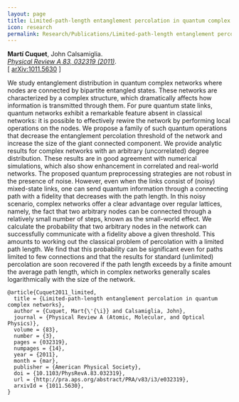 ```yaml
---
layout: page
title: Limited-path-length entanglement percolation in quantum complex networks
icon: research
permalink: Research/Publications/Limited-path-length entanglement percolation in quantum complex networks/
---
```


**Martí Cuquet**, John Calsamiglia.  
_[Physical Review A 83, 032319 (2011)](http://dx.doi.org/10.1103/PhysRevA.83.032319)_.  
[ [arXiv:1011.5630](http://arxiv.org/abs/1011.5630) ]

We study entanglement distribution in quantum complex networks where nodes are
connected by bipartite entangled states. These networks are characterized by a
complex structure, which dramatically affects how information is transmitted
through them. For pure quantum state links, quantum networks exhibit a
remarkable feature absent in classical networks: it is possible to effectively
rewire the network by performing local operations on the nodes. We propose a
family of such quantum operations that decrease the entanglement percolation
threshold of the network and increase the size of the giant connected
component. We provide analytic results for complex networks with an arbitrary
(uncorrelated) degree distribution. These results are in good agreement with
numerical simulations, which also show enhancement in correlated and
real-world networks. The proposed quantum preprocessing strategies are not
robust in the presence of noise. However, even when the links consist of
(noisy) mixed-state links, one can send quantum information through a
connecting path with a fidelity that decreases with the path length. In this
noisy scenario, complex networks offer a clear advantage over regular
lattices, namely, the fact that two arbitrary nodes can be connected through a
relatively small number of steps, known as the small-world effect. We
calculate the probability that two arbitrary nodes in the network can
successfully communicate with a fidelity above a given threshold. This amounts
to working out the classical problem of percolation with a limited path
length. We find that this probability can be significant even for paths
limited to few connections and that the results for standard (unlimited)
percolation are soon recovered if the path length exceeds by a finite amount
the average path length, which in complex networks generally scales
logarithmically with the size of the network.

~~~
@article{Cuquet2011_limited,
  title = {Limited-path-length entanglement percolation in quantum complex networks},
  author = {Cuquet, Mart{\'{\i}} and Calsamiglia, John},
  journal = {Physical Review A (Atomic, Molecular, and Optical Physics)},
  volume = {83},
  number = {3},
  pages = {032319},
  numpages = {14},
  year = {2011},
  month = {mar},
  publisher = {American Physical Society},
  doi = {10.1103/PhysRevA.83.032319},
  url = {http://pra.aps.org/abstract/PRA/v83/i3/e032319},
  arxivId = {1011.5630},
}
~~~
